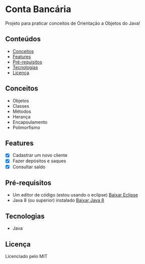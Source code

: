﻿# Conta Bancária

Projeto para praticar conceitos de Orientação a Objetos do Java!

## Conteúdos

* [Conceitos](#conceitos)
* [Features](#features)
* [Pré-requisitos](#pre)
* [Tecnologias](#tecnologias)
* [Licença](#licença)
<div id="conceitos"></div>

## Conceitos

-  Objetos
- Classes
- Métodos
- Herança
- Encapsulamento
- Polimorfismo
<div id="features"></div>

## Features

- [x] Cadastrar um novo cliente
- [x] Fazer depósitos e saques
- [x] Consultar saldo
<div id="pre">

## Pré-requisitos

- Um editor de código (estou usando o eclipse) [Baixar Eclipse](https://www.eclipse.org/downloads/packages/)
- Java 8 (ou superior) instalado [Baixar Java 8](https://www.oracle.com/java/technologies/javase/javase8-archive-downloads.html)
<div id="Tecnologias">

## Tecnologias

- Java
<div id = "licença">

## Licença

Licenciado pelo MIT

<!--Feito por [Maycon Mendes](linkedin.com/in/maikella)-->
